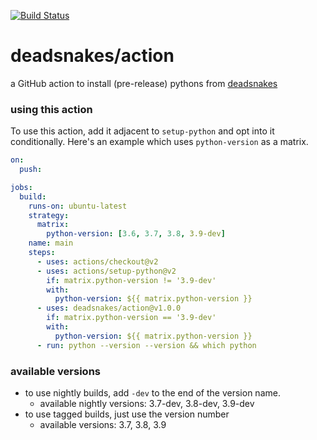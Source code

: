 [![Build Status](https://github.com/deadsnakes/action/workflows/deploy/badge.svg)](https://github.com/deadsnakes/action/actions)

deadsnakes/action
=================

a GitHub action to install (pre-release) pythons from [deadsnakes]

[deadsnakes]: https://github.com/deadsnakes

### using this action

To use this action, add it adjacent to `setup-python` and opt into it
conditionally.  Here's an example which uses `python-version` as a matrix.

```yaml
on:
  push:

jobs:
  build:
    runs-on: ubuntu-latest
    strategy:
      matrix:
        python-version: [3.6, 3.7, 3.8, 3.9-dev]
    name: main
    steps:
      - uses: actions/checkout@v2
      - uses: actions/setup-python@v2
        if: matrix.python-version != '3.9-dev'
        with:
          python-version: ${{ matrix.python-version }}
      - uses: deadsnakes/action@v1.0.0
        if: matrix.python-version == '3.9-dev'
        with:
          python-version: ${{ matrix.python-version }}
      - run: python --version --version && which python
```

### available versions

- to use nightly builds, add `-dev` to the end of the version name.
    - available nightly versions: 3.7-dev, 3.8-dev, 3.9-dev
- to use tagged builds, just use the version number
    - available versions: 3.7, 3.8, 3.9
